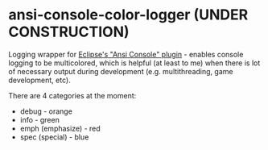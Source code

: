 # ansi-console-color-logger (UNDER CONSTRUCTION)
Logging wrapper for [Eclipse's "Ansi Console" plugin](https://mihai-nita.net/2013/06/03/eclipse-plugin-ansi-in-console/) - enables console logging to be multicolored, which is helpful (at least to me) when there is lot of necessary output during development (e.g. multithreading, game development, etc).

There are 4 categories at the moment:
- debug - orange
- info - green
- emph (emphasize) - red
- spec (special) - blue
